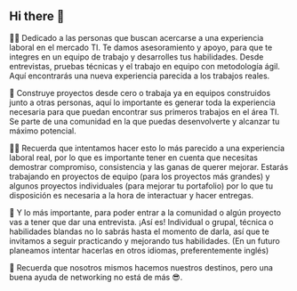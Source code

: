 ## Hi there 👋

🙋‍♀️ Dedicado a las personas que buscan acercarse a una experiencia laboral en el mercado TI. Te damos asesoramiento y apoyo, para que te integres en un equipo de trabajo y desarrolles tus habilidades.
Desde entrevistas, pruebas técnicas y el trabajo en equipo con metodología ágil. Aquí encontrarás una nueva experiencia parecida a los trabajos reales.

🌈 Construye proyectos desde cero o trabaja ya en equipos construidos junto a otras personas, aquí lo importante es generar toda la experiencia necesaria para que puedan encontrar sus primeros trabajos en el área TI. Se parte de una comunidad en la que puedas desenvolverte y alcanzar tu máximo potencial.

👩‍💻 Recuerda que intentamos hacer esto lo más parecido a una experiencia laboral real, por lo que es importante tener en cuenta que necesitas demostrar compromiso, consistencia y las ganas de querer mejorar. Estarás trabajando en proyectos de equipo (para los proyectos más grandes) y algunos proyectos individuales (para mejorar tu portafolio) por lo que tu disposición es necesaria a la hora de interactuar y hacer entregas.

🍿 Y lo más importante, para poder entrar a la comunidad o algún proyecto vas a tener que dar una entrevista. ¡Así es! Individual o grupal, técnica o habilidades blandas no lo sabrás hasta el momento de darla, así que te invitamos a seguir practicando y mejorando tus habilidades. (En un futuro planeamos intentar hacerlas en otros idiomas, preferentemente inglés)

🧙 Recuerda que nosotros mismos hacemos nuestros destinos, pero una buena ayuda de networking no está de más 😎.

